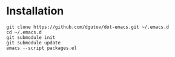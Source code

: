 Installation
====

    git clone https://github.com/dgutov/dot-emacs.git ~/.emacs.d
    cd ~/.emacs.d
    git submodule init
    git submodule update
    emacs --script packages.el
